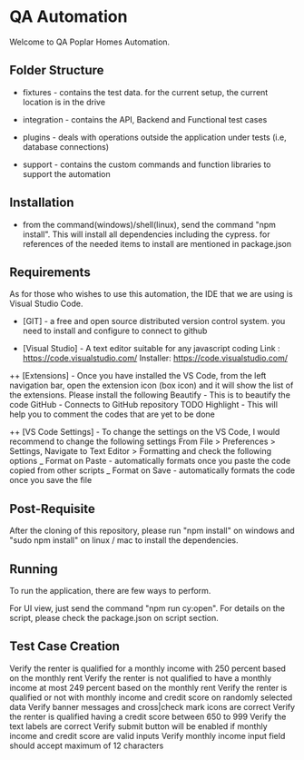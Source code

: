 # QA Automation

Welcome to QA Poplar Homes Automation.

## Folder Structure

- fixtures - contains the test data. for the current setup, the current location is in the drive 

- integration - contains the API, Backend and Functional test cases 

- plugins - deals with operations outside the application under tests (i.e, database connections)

- support - contains the custom commands and function libraries to support the automation

## Installation

- from the command(windows)/shell(linux), send the command "npm install". This will install all dependencies including the cypress. for references of the needed items to install are mentioned in package.json

## Requirements

As for those who wishes to use this automation, the IDE that we are using is Visual Studio Code.

- [GIT] - a free and open source distributed version control system. you need to install and configure to connect to github

- [Visual Studio] - A text editor suitable for any javascript coding
  Link : https://code.visualstudio.com/
  Installer: https://code.visualstudio.com/

++ [Extensions] - Once you have installed the VS Code, from the left navigation bar, open the extension icon (box icon) and it will show the list of the extensions. Please install the following
Beautify - This is to beautify the code
GitHub - Connects to GitHub repository
TODO Highlight - This will help you to comment the codes that are yet to be done

++ [VS Code Settings] - To change the settings on the VS Code, I would recommend to change the following settings
From File > Preferences > Settings, Navigate to Text Editor > Formatting and check the following options
_ Format on Paste - automatically formats once you paste the code copied from other scripts
_ Format on Save - automatically formats the code once you save the file

## Post-Requisite

After the cloning of this repository, please run "npm install" on windows and "sudo npm install" on linux / mac to install the dependencies.


## Running

To run the application, there are few ways to perform.

For UI view, just send the command 
"npm run cy:open". 
For details on the script, please check the package.json on script section.

## Test Case Creation

Verify the renter is qualified for a monthly income with 250 percent based on the monthly rent
Verify the renter is not qualified to have a monthly income at most 249 percent based on the monthly rent
Verify the renter is qualified or not with monthly income and credit score on randomly selected data
Verify banner messages and cross|check mark icons are correct
Verify the renter is qualified having a credit score between 650 to 999
Verify the text labels are correct
Verify submit button will be enabled if monthly income and credit score are valid inputs
Verify monthly income input field should accept maximum of 12 characters

